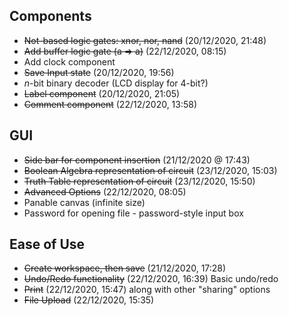 ## Components

- ~~Not-based logic gates: xnor, nor, nand~~ (20/12/2020, 21:48)
- ~~Add buffer logic gate (a => a)~~ (22/12/2020, 08:15)
- Add clock component
- ~~Save Input state~~ (20/12/2020, 19:56)
- *n*-bit binary decoder (LCD display for 4-bit?)
- ~~Label component~~ (20/12/2020, 21:05)
- ~~Comment component~~ (22/12/2020, 13:58)

## GUI

- ~~Side bar for component insertion~~ (21/12/2020 @ 17:43)
- ~~Boolean Algebra representation of circuit~~ (23/12/2020, 15:03)
- ~~Truth Table representation of circuit~~ (23/12/2020, 15:50)
- ~~Advanced Options~~ (22/12/2020, 08:05)
- Panable canvas (infinite size)
- Password for opening file - password-style input box

## Ease of Use

- ~~Create workspace, then save~~ (21/12/2020, 17:28)
- ~~Undo/Redo functionality~~ (22/12/2020, 16:39) Basic undo/redo
- ~~Print~~ (22/12/2020, 15:47) along with other "sharing" options
- ~~File Upload~~ (22/12/2020, 15:35)
